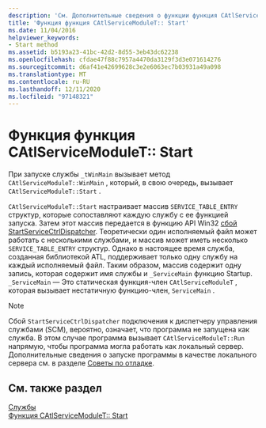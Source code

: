 ```yaml
---
description: 'См. Дополнительные сведения о функции функция CAtlServiceModuleT:: Start.'
title: 'Функция функция CAtlServiceModuleT:: Start'
ms.date: 11/04/2016
helpviewer_keywords:
- Start method
ms.assetid: b5193a23-41bc-42d2-8d55-3eb43dc62238
ms.openlocfilehash: cfdae47f88c7957a4470da3129f3d3e071614276
ms.sourcegitcommit: d6af41e42699628c3e2e6063ec7b03931a49a098
ms.translationtype: MT
ms.contentlocale: ru-RU
ms.lasthandoff: 12/11/2020
ms.locfileid: "97148321"
---
```

# <a name="catlservicemoduletstart-function"></a>Функция функция CAtlServiceModuleT:: Start

При запуске службы `_tWinMain` вызывает метод `CAtlServiceModuleT::WinMain` , который, в свою очередь, вызывает `CAtlServiceModuleT::Start` .

`CAtlServiceModuleT::Start` настраивает массив `SERVICE_TABLE_ENTRY` структур, которые сопоставляют каждую службу с ее функцией запуска. Затем этот массив передается в функцию API Win32 [сбой StartServiceCtrlDispatcher](/windows/win32/api/winsvc/nf-winsvc-startservicectrldispatcherw). Теоретически один исполняемый файл может работать с несколькими службами, и массив может иметь несколько `SERVICE_TABLE_ENTRY` структур. Однако в настоящее время служба, созданная библиотекой ATL, поддерживает только одну службу на каждый исполняемый файл. Таким образом, массив содержит одну запись, которая содержит имя службы и `_ServiceMain` функцию Startup. `_ServiceMain` — Это статическая функция-член `CAtlServiceModuleT` , которая вызывает нестатичную функцию-член, `ServiceMain` .

> [!NOTE]
> Сбой `StartServiceCtrlDispatcher` подключения к диспетчеру управления службами (SCM), вероятно, означает, что программа не запущена как служба. В этом случае программа вызывает `CAtlServiceModuleT::Run` напрямую, чтобы программа могла работать как локальный сервер. Дополнительные сведения о запуске программы в качестве локального сервера см. в разделе [Советы по отладке](../atl/debugging-tips.md).

## <a name="see-also"></a>См. также раздел

[Службы](../atl/atl-services.md)<br/>
[Функция CAtlServiceModuleT:: Start](../atl/reference/catlservicemodulet-class.md#start)
